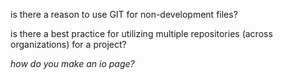 is there a reason to use GIT for non-development files?

is there a best practice for utilizing multiple repositories (across organizations) for a project?

_how do you make an io page?_
